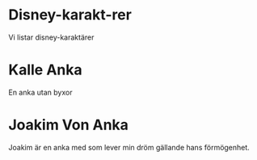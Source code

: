 # Disney-karakt-rer
Vi listar disney-karaktärer

# Kalle Anka

En anka utan byxor

# Joakim Von Anka

Joakim är en anka med som lever min dröm gällande hans förmögenhet.